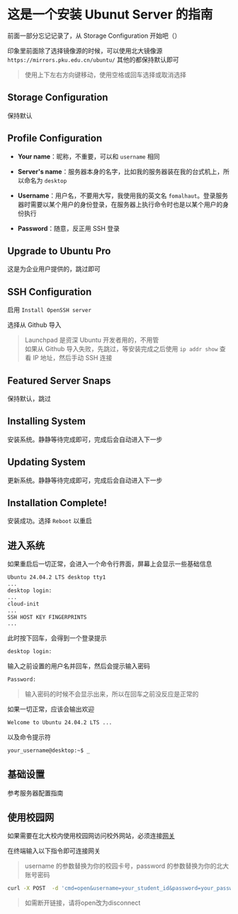 # 这是一个安装 Ubunut Server 的指南
前面一部分忘记记录了，从 Storage Configuration 开始吧（）

印象里前面除了选择镜像源的时候，可以使用北大镜像源 `https://mirrors.pku.edu.cn/ubuntu/` 其他的都保持默认即可
> 使用上下左右方向键移动，使用空格或回车选择或取消选择

## Storage Configuration
保持默认



## Profile Configuration
- **Your name**：昵称，不重要，可以和 `username` 相同

- **Server's name**：服务器本身的名字，比如我的服务器装在我的台式机上，所以命名为 `desktop`

- **Username**：用户名，不要用大写，我使用我的英文名 `fomalhaut`。登录服务器时需要以某个用户的身份登录，在服务器上执行命令时也是以某个用户的身份执行

- **Password**：随意，反正用 SSH 登录



## Upgrade to Ubuntu Pro
这是为企业用户提供的，跳过即可



## SSH Configuration
启用 `Install OpenSSH server`

选择从 Github 导入
> Launchpad 是资深 Ubuntu 开发者用的，不用管 \
> 如果从 Github 导入失败，先跳过，等安装完成之后使用 `ip addr show` 查看 IP 地址，然后手动 SSH 连接



## Featured Server Snaps
保持默认，跳过



## Installing System
安装系统。静静等待完成即可，完成后会自动进入下一步



## Updating System
更新系统。静静等待完成即可，完成后会自动进入下一步



## Installation Complete!
安装成功。选择 `Reboot` 以重启



## 进入系统
如果重启后一切正常，会进入一个命令行界面，屏幕上会显示一些基础信息
```bash
Ubuntu 24.04.2 LTS desktop tty1
...
desktop login:
...
cloud-init
...
SSH HOST KEY FINGERPRINTS
...
```

此时按下回车，会得到一个登录提示
```bash
desktop login:
```

输入之前设置的用户名并回车，然后会提示输入密码
```bash
Password:
```
> 输入密码的时候不会显示出来，所以在回车之前没反应是正常的

如果一切正常，应该会输出欢迎
```bash
Welcome to Ubuntu 24.04.2 LTS ...
```

以及命令提示符
```bash
your_username@desktop:~$ _
```



## 基础设置
参考服务器配置指南



## 使用校园网
如果需要在北大校内使用校园网访问校外网站，必须连接[网关](https://its.pku.edu.cn/download_ipgwclient.jsp)

在终端输入以下指令即可连接网关
> username 的参数替换为你的校园卡号，password 的参数替换为你的北大账号密码

```bash
curl -X POST  -d 'cmd=open&username=your_student_id&password=your_password&iprange=free' https://its4.pku.edu.cn/cas/ITSClient
```
> 如需断开链接，请将open改为disconnect